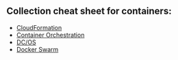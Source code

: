 ## Collection cheat sheet for containers:

- [CloudFormation](https://docs.aws.amazon.com/cli/latest/reference/cloudformation/index.html)
- [Container Orchestration](ContainerOrchestration.md)
- [DC/OS](https://docs.mesosphere.com/1.11/cli/command-reference/)
- [Docker Swarm](DockerSwarm.md)
